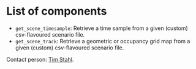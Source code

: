 # List of components
* `get_scene_timesample`: Retrieve a time sample from a given (custom) csv-flavoured scenario file.
* `get_scene_track`: Retrieve a geometric or occupancy grid map from a given (custom) csv-flavoured scenario file.

Contact person: [Tim Stahl](mailto:stahl@ftm.mw.tum.de).
